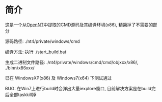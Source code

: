# 简介
这是一个从[OpenNT](http://www.bathome.net)中提取的CMD源码及其编译环境(x86), 精简掉了不需要的部分

源码路径: ./nt4/private/windows/cmd

编译方法: 执行 ./start_build.bat 

生成二进制文件路径: ./nt4/private/windows/cmd/cmd/objxxx/x86/, ./binn/x86xxx/

已在 WindowsXP(x86) 及 Windows7(x64) 下测试通过

BUG: 在Win7上进行build时会弹出大量iexplore窗口, 目前解决方案是在build完后全部taskkill掉 
